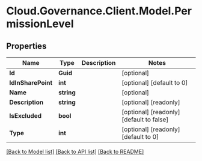 # Cloud.Governance.Client.Model.PermissionLevel
## Properties

Name | Type | Description | Notes
------------ | ------------- | ------------- | -------------
**Id** | **Guid** |  | [optional] 
**IdInSharePoint** | **int** |  | [optional] [default to 0]
**Name** | **string** |  | [optional] 
**Description** | **string** |  | [optional] [readonly] 
**IsExcluded** | **bool** |  | [optional] [readonly] [default to false]
**Type** | **int** |  | [optional] [readonly] [default to 0]

[[Back to Model list]](../README.md#documentation-for-models) [[Back to API list]](../README.md#documentation-for-api-endpoints) [[Back to README]](../README.md)

